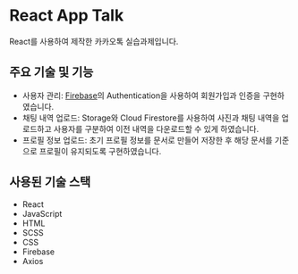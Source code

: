 # React App Talk

React를 사용하여 제작한 카카오톡 실습과제입니다.

## 주요 기술 및 기능

- 사용자 관리: [Firebase](https://console.firebase.google.com/?hl=ko)의 Authentication을 사용하여 회원가입과 인증을 구현하였습니다.
- 채팅 내역 업로드: Storage와 Cloud Firestore를 사용하여 사진과 채팅 내역을 업로드하고 사용자를 구분하여 이전 내역을 다운로드할 수 있게 하였습니다.
- 프로필 정보 업로드: 초기 프로필 정보를 문서로 만들어 저장한 후 해당 문서를 기준으로 프로필이 유지되도록 구현하였습니다.

## 사용된 기술 스택

- React
- JavaScript
- HTML
- SCSS
- CSS
- Firebase
- Axios
